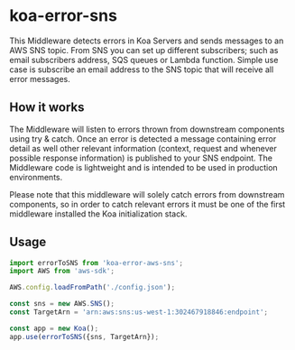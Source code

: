 # koa-error-sns
This Middleware detects errors in Koa Servers and sends messages to an AWS SNS topic. From SNS you can set up different subscribers; such as email subscribers address, SQS queues or Lambda function. Simple use case is subscribe an email address to the SNS topic that will receive all error messages.

## How it works
The Middleware will listen to errors thrown from downstream components using try & catch. Once an error is detected a message containing error detail as well other relevant information (context, request and whenever possible response information) is published to your SNS endpoint.
The Middleware code is lightweight and is intended to be used in production environments. 

Please note that this middleware will solely catch errors from downstream components, so in order to catch relevant errors it must be one of the first middleware installed the Koa initialization stack.

## Usage
```js
import errorToSNS from 'koa-error-aws-sns';
import AWS from 'aws-sdk';

AWS.config.loadFromPath('./config.json');

const sns = new AWS.SNS();
const TargetArn = 'arn:aws:sns:us-west-1:302467918846:endpoint';

const app = new Koa();
app.use(errorToSNS({sns, TargetArn});
```
